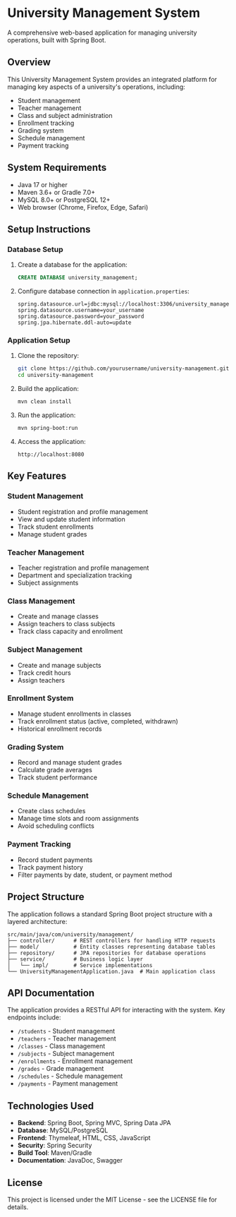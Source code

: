 # University Management System

A comprehensive web-based application for managing university operations, built with Spring Boot.

## Overview

This University Management System provides an integrated platform for managing key aspects of a university's operations, including:

- Student management
- Teacher management
- Class and subject administration
- Enrollment tracking
- Grading system
- Schedule management
- Payment tracking

## System Requirements

- Java 17 or higher
- Maven 3.6+ or Gradle 7.0+
- MySQL 8.0+ or PostgreSQL 12+
- Web browser (Chrome, Firefox, Edge, Safari)

## Setup Instructions

### Database Setup

1. Create a database for the application:
   ```sql
   CREATE DATABASE university_management;
   ```

2. Configure database connection in `application.properties`:
   ```properties
   spring.datasource.url=jdbc:mysql://localhost:3306/university_management
   spring.datasource.username=your_username
   spring.datasource.password=your_password
   spring.jpa.hibernate.ddl-auto=update
   ```

### Application Setup

1. Clone the repository:
   ```bash
   git clone https://github.com/yourusername/university-management.git
   cd university-management
   ```

2. Build the application:
   ```bash
   mvn clean install
   ```

3. Run the application:
   ```bash
   mvn spring-boot:run
   ```

4. Access the application:
   ```
   http://localhost:8080
   ```

## Key Features

### Student Management
- Student registration and profile management
- View and update student information
- Track student enrollments
- Manage student grades

### Teacher Management
- Teacher registration and profile management
- Department and specialization tracking
- Subject assignments

### Class Management
- Create and manage classes
- Assign teachers to class subjects
- Track class capacity and enrollment

### Subject Management
- Create and manage subjects
- Track credit hours
- Assign teachers

### Enrollment System
- Manage student enrollments in classes
- Track enrollment status (active, completed, withdrawn)
- Historical enrollment records

### Grading System
- Record and manage student grades
- Calculate grade averages
- Track student performance

### Schedule Management
- Create class schedules
- Manage time slots and room assignments
- Avoid scheduling conflicts

### Payment Tracking
- Record student payments
- Track payment history
- Filter payments by date, student, or payment method

## Project Structure

The application follows a standard Spring Boot project structure with a layered architecture:

```
src/main/java/com/university/management/
├── controller/      # REST controllers for handling HTTP requests
├── model/           # Entity classes representing database tables
├── repository/      # JPA repositories for database operations
├── service/         # Business logic layer
│   └── impl/        # Service implementations
└── UniversityManagementApplication.java  # Main application class
```

## API Documentation

The application provides a RESTful API for interacting with the system. Key endpoints include:

- `/students` - Student management
- `/teachers` - Teacher management
- `/classes` - Class management
- `/subjects` - Subject management
- `/enrollments` - Enrollment management
- `/grades` - Grade management
- `/schedules` - Schedule management
- `/payments` - Payment management

## Technologies Used

- **Backend**: Spring Boot, Spring MVC, Spring Data JPA
- **Database**: MySQL/PostgreSQL
- **Frontend**: Thymeleaf, HTML, CSS, JavaScript
- **Security**: Spring Security
- **Build Tool**: Maven/Gradle
- **Documentation**: JavaDoc, Swagger

## License

This project is licensed under the MIT License - see the LICENSE file for details. 
